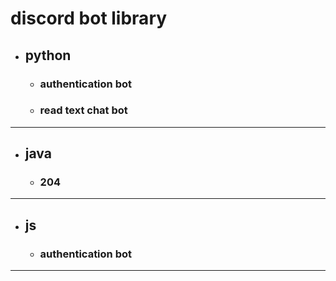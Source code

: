 # discord bot library
* ## python  
  * ### authentication bot
  * ### read text chat bot

***
* ## java
  * ### 204
***
* ## js
  * ### authentication bot
***
